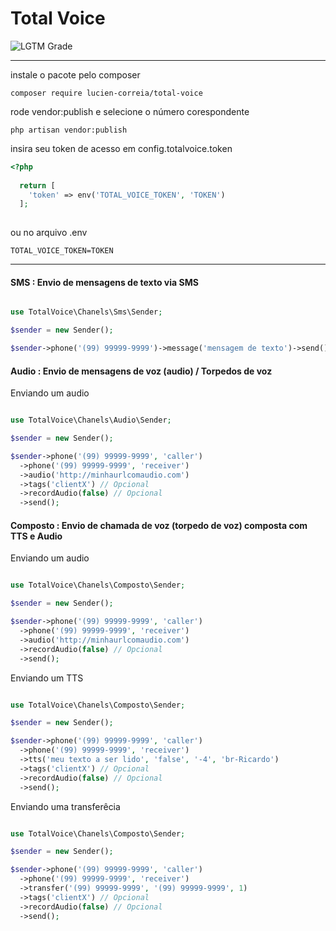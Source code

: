 # Total Voice

![LGTM Grade](https://img.shields.io/badge/tag-v1.1-5a5.svg)

---

instale o pacote pelo composer

`composer require lucien-correia/total-voice`

rode vendor:publish e selecione o número corespondente

`php artisan vendor:publish`

insira seu token de acesso em config.totalvoice.token

```php
<?php
  
  return [
    'token' => env('TOTAL_VOICE_TOKEN', 'TOKEN')
  ];
  
```

ou no arquivo .env

```
TOTAL_VOICE_TOKEN=TOKEN
```

---

#### SMS : Envio de mensagens de texto via SMS

```php

use TotalVoice\Chanels\Sms\Sender;

$sender = new Sender();

$sender->phone('(99) 99999-9999')->message('mensagem de texto')->send();

```

#### Audio : Envio de mensagens de voz (audio) / Torpedos de voz

Enviando um audio


```php

use TotalVoice\Chanels\Audio\Sender;

$sender = new Sender();

$sender->phone('(99) 99999-9999', 'caller')
  ->phone('(99) 99999-9999', 'receiver')
  ->audio('http://minhaurlcomaudio.com')
  ->tags('clientX') // Opcional
  ->recordAudio(false) // Opcional
  ->send();

```

#### Composto : Envio de chamada de voz (torpedo de voz) composta com TTS e Audio

Enviando um audio 

```php

use TotalVoice\Chanels\Composto\Sender;

$sender = new Sender();

$sender->phone('(99) 99999-9999', 'caller')
  ->phone('(99) 99999-9999', 'receiver')
  ->audio('http://minhaurlcomaudio.com')
  ->recordAudio(false) // Opcional
  ->send();

```

Enviando um TTS

```php

use TotalVoice\Chanels\Composto\Sender;

$sender = new Sender();

$sender->phone('(99) 99999-9999', 'caller')
  ->phone('(99) 99999-9999', 'receiver')
  ->tts('meu texto a ser lido', 'false', '-4', 'br-Ricardo') 
  ->tags('clientX') // Opcional
  ->recordAudio(false) // Opcional
  ->send();

```

Enviando uma transferêcia

```php

use TotalVoice\Chanels\Composto\Sender;

$sender = new Sender();

$sender->phone('(99) 99999-9999', 'caller')
  ->phone('(99) 99999-9999', 'receiver')
  ->transfer('(99) 99999-9999', '(99) 99999-9999', 1) 
  ->tags('clientX') // Opcional
  ->recordAudio(false) // Opcional
  ->send();

```
